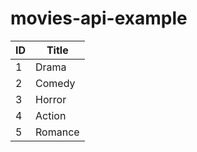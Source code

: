 # movies-api-example

| ID  | Title   |
| --- | ------- |
| 1   | Drama   |
| 2   | Comedy  |
| 3   | Horror  |
| 4   | Action  |
| 5   | Romance |
